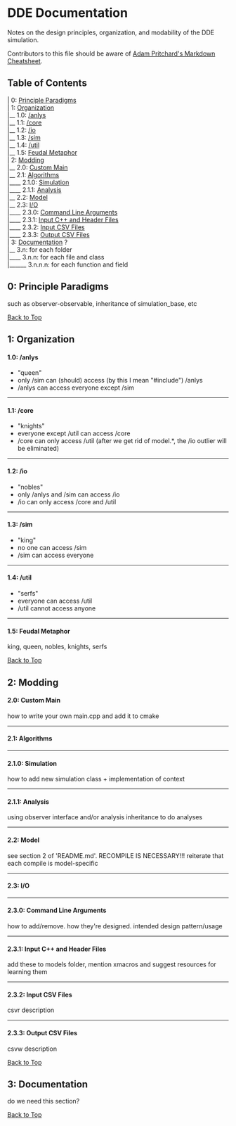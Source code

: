 # DDE Documentation
Notes on the design principles, organization, and modability of the DDE simulation.

Contributors to this file should be aware of [Adam Pritchard's Markdown Cheatsheet](https://github.com/adam-p/markdown-here/wiki/Markdown-Cheatsheet).

## Table of Contents

| 0: [Principle Paradigms](#0-principle-paradigms)  
| 1: [Organization](#1-organization)  
|__ 1.0: [/anlys](#10-anlys)  
|__ 1.1: [/core](#11-model)  
|__ 1.2: [/io](#12-io)  
|__ 1.3: [/sim](#13-sim)  
|__ 1.4: [/util](#14-util)  
|__ 1.5: [Feudal Metaphor](#15-feudal-metaphor)  
| 2: [Modding](#2-modding)  
|__ 2.0: [Custom Main](#20-custom-main)  
|__ 2.1: [Algorithms](#21-algorithms)  
|____ 2.1.0: [Simulation](#210-simulation)  
|____ 2.1.1: [Analysis](#211-analysis)  
|__ 2.2: [Model](#22-model)  
|__ 2.3: [I/O](#23-io)  
|____ 2.3.0: [Command Line Arguments](#230-command-line-arguments)  
|____ 2.3.1: [Input C++ and Header Files](#231-input-c-and-header-files)  
|____ 2.3.2: [Input CSV Files](#232-input-csv-files)  
|____ 2.3.3: [Output CSV Files](#233-output-csv-files)  
| 3: [Documentation](#3-documentation) ?  
|__ 3.n: for each folder  
|____ 3.n.n: for each file and class  
|______ 3.n.n.n: for each function and field  

## 0: Principle Paradigms

such as observer-observable, inheritance of simulation_base, etc

[Back to Top](#dde-documentation)

## 1: Organization

#### 1.0: /anlys

* "queen"
* only /sim can (should) access (by this I mean "#include") /anlys
* /anlys can access everyone except /sim

***
#### 1.1: /core

* "knights"
* everyone except /util can access /core
* /core can only access /util (after we get rid of model.*, the /io outlier will be eliminated)

***
#### 1.2: /io

* "nobles"
* only /anlys and /sim can access /io
* /io can only access /core and /util

***
#### 1.3: /sim

* "king"
* no one can access /sim
* /sim can access everyone

***
#### 1.4: /util

* "serfs"
* everyone can access /util
* /util cannot access anyone

***
#### 1.5: Feudal Metaphor

king, queen, nobles, knights, serfs

[Back to Top](#dde-documentation)

## 2: Modding

#### 2.0: Custom Main

how to write your own main.cpp and add it to cmake

***
#### 2.1: Algorithms

***
#### 2.1.0: Simulation

how to add new simulation class + implementation of context

***
#### 2.1.1: Analysis

using observer interface and/or analysis inheritance to do analyses

***
#### 2.2: Model

see section 2 of 'README.md'. RECOMPILE IS NECESSARY!!! reiterate that each compile is model-specific

***
#### 2.3: I/O

***
#### 2.3.0: Command Line Arguments

how to add/remove. how they're designed. intended design pattern/usage

***
#### 2.3.1: Input C++ and Header Files

add these to models folder, mention xmacros and suggest resources for learning them

***
#### 2.3.2: Input CSV Files

csvr description

***
#### 2.3.3: Output CSV Files

csvw description

[Back to Top](#dde-documentation)

## 3: Documentation

do we need this section?

[Back to Top](#dde-documentation)
